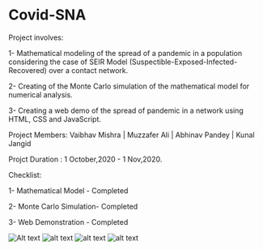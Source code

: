 # Covid-SNA
Project involves: 

1- Mathematical modeling of the spread of a pandemic in a population considering the case of SEIR Model (Suspectible-Exposed-Infected-Recovered) over a contact network. 

2- Creating of the Monte Carlo simulation of the mathematical model for numerical analysis. 

3- Creating a web demo of the spread of pandemic in a network using HTML, CSS and JavaScript. 

Project Members:
Vaibhav Mishra | Muzzafer Ali | Abhinav Pandey | Kunal Jangid

Projct Duration : 1 October,2020 - 1 Nov,2020.

Checklist:

1- Mathematical Model - Completed

2- Monte Carlo Simulation-  Completed

3- Web Demonstration - Completed

![Alt text](https://github.com/vaibhavmishra1/Covid-SNA/tree/master/results/1.png?raw=true "title")
![alt text](https://github.com/vaibhavmishra1/Covid-SNA/tree/master/results/2.png)
![alt text](https://github.com/vaibhavmishra1/Covid-SNA/tree/master/results/3.png)
![alt text](https://github.com/vaibhavmishra1/Covid-SNA/tree/master/results/download.png)
